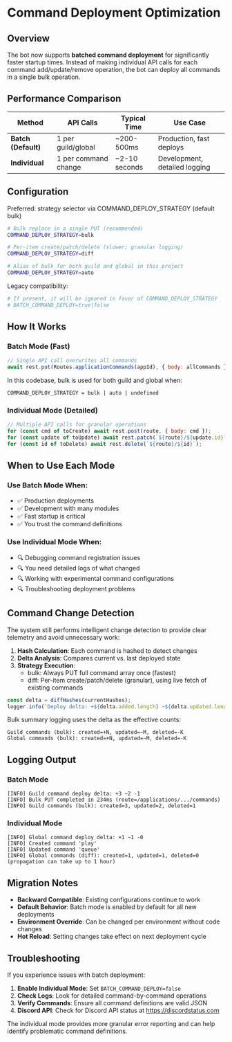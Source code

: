 # Command Deployment Optimization

## Overview

The bot now supports **batched command deployment** for significantly faster startup times. Instead of making individual API calls for each command add/update/remove operation, the bot can deploy all commands in a single bulk operation.

## Performance Comparison

| Method | API Calls | Typical Time | Use Case |
|--------|-----------|--------------|----------|
| **Batch (Default)** | 1 per guild/global | ~200-500ms | Production, fast deploys |
| **Individual** | 1 per command change | ~2-10 seconds | Development, detailed logging |

## Configuration

Preferred: strategy selector via COMMAND_DEPLOY_STRATEGY (default bulk)

```bash
# Bulk replace in a single PUT (recommended)
COMMAND_DEPLOY_STRATEGY=bulk

# Per-item create/patch/delete (slower; granular logging)
COMMAND_DEPLOY_STRATEGY=diff

# Alias of bulk for both guild and global in this project
COMMAND_DEPLOY_STRATEGY=auto
```

Legacy compatibility:

```bash
# If present, it will be ignored in favor of COMMAND_DEPLOY_STRATEGY
# BATCH_COMMAND_DEPLOY=true|false
```

## How It Works

### Batch Mode (Fast)
```javascript
// Single API call overwrites all commands
await rest.put(Routes.applicationCommands(appId), { body: allCommands });
```

In this codebase, bulk is used for both guild and global when:
```text
COMMAND_DEPLOY_STRATEGY = bulk | auto | undefined
```

### Individual Mode (Detailed)
```javascript
// Multiple API calls for granular operations
for (const cmd of toCreate) await rest.post(route, { body: cmd });
for (const update of toUpdate) await rest.patch(`${route}/${update.id}`, { body: update.body });
for (const id of toDelete) await rest.delete(`${route}/${id}`);
```

## When to Use Each Mode

### Use Batch Mode When:
- ✅ Production deployments
- ✅ Development with many modules
- ✅ Fast startup is critical
- ✅ You trust the command definitions

### Use Individual Mode When:
- 🔍 Debugging command registration issues
- 🔍 You need detailed logs of what changed
- 🔍 Working with experimental command configurations
- 🔍 Troubleshooting deployment problems

## Command Change Detection

The system still performs intelligent change detection to provide clear telemetry and avoid unnecessary work:

1. **Hash Calculation**: Each command is hashed to detect changes
2. **Delta Analysis**: Compares current vs. last deployed state
3. **Strategy Execution**:
   - bulk: Always PUT full command array once (fastest)
   - diff: Per-item create/patch/delete (granular), using live fetch of existing commands

```javascript
const delta = diffHashes(currentHashes);
logger.info(`Deploy delta: +${delta.added.length} ~${delta.updated.length} -${delta.removed.length}`);
```

Bulk summary logging uses the delta as the effective counts:
```text
Guild commands (bulk): created=+N, updated=~M, deleted=-K
Global commands (bulk): created=+N, updated=~M, deleted=-K
```

## Logging Output

### Batch Mode
```
[INFO] Guild command deploy delta: +3 ~2 -1
[INFO] Bulk PUT completed in 234ms (route=/applications/.../commands)
[INFO] Guild commands (bulk): created=3, updated=2, deleted=1
```

### Individual Mode
```
[INFO] Global command deploy delta: +1 ~1 -0
[INFO] Created command 'play'
[INFO] Updated command 'queue'
[INFO] Global commands (diff): created=1, updated=1, deleted=0 (propagation can take up to 1 hour)
```

## Migration Notes

- **Backward Compatible**: Existing configurations continue to work
- **Default Behavior**: Batch mode is enabled by default for all new deployments
- **Environment Override**: Can be changed per environment without code changes
- **Hot Reload**: Setting changes take effect on next deployment cycle

## Troubleshooting

If you experience issues with batch deployment:

1. **Enable Individual Mode**: Set `BATCH_COMMAND_DEPLOY=false`
2. **Check Logs**: Look for detailed command-by-command operations
3. **Verify Commands**: Ensure all command definitions are valid JSON
4. **Discord API**: Check for Discord API status at https://discordstatus.com

The individual mode provides more granular error reporting and can help identify problematic command definitions.
